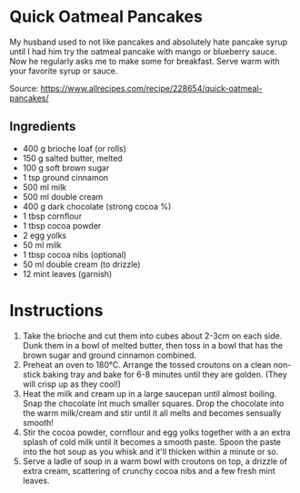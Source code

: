 # Quick Oatmeal Pancakes

My husband used to not like pancakes and absolutely hate pancake syrup until I had him try the oatmeal pancake with mango or blueberry sauce. Now he regularly asks me to make some for breakfast. Serve warm with your favorite syrup or sauce.

Source: https://www.allrecipes.com/recipe/228654/quick-oatmeal-pancakes/

## Ingredients

- 400 g brioche loaf (or rolls)
- 150 g salted butter, melted
- 100 g soft brown sugar
- 1 tsp ground cinnamon
- 500 ml milk
- 500 ml double cream
- 400 g dark chocolate (strong cocoa %)
- 1 tbsp cornflour
- 1 tbsp cocoa powder
- 2 egg yolks
- 50 ml milk
- 1 tbsp cocoa nibs (optional)
- 50 ml double cream (to drizzle)
- 12 mint leaves (garnish)

# Instructions

1. Take the brioche and cut them into cubes about 2-3cm on each side. Dunk them in a bowl of melted butter, then toss in a bowl that has the brown sugar and ground cinnamon combined.
2. Preheat an oven to 180°C. Arrange the tossed croutons on a clean non-stick baking tray and bake for 6-8 minutes until they are golden. (They will crisp up as they cool!)
3. Heat the milk and cream up in a large saucepan until almost boiling. Snap the chocolate int much smaller squares. Drop the chocolate into the warm milk/cream and stir until it all melts and becomes sensually smooth!
4. Stir the cocoa powder, cornflour and egg yolks together with a an extra splash of cold milk until it becomes a smooth paste. Spoon the paste into the hot soup as you whisk and it'll thicken within a minute or so.
5. Serve a ladle of soup in a warm bowl with croutons on top, a drizzle of extra cream, scattering of crunchy cocoa nibs and a few fresh mint leaves.


